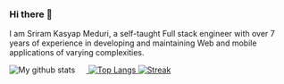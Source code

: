 ### Hi there 👋

I am Sriram Kasyap Meduri, a self-taught Full stack engineer with over 7 years of experience in developing and maintaining Web and mobile applications of varying complexities.

<a href="https://github.com/sriramkasyap" >
  <img alt="My github stats" src="https://github-readme-stats.vercel.app/api?username=sriramkasyap&theme=dark&include_all_commits=true&count_private=true&hide=issues&show_icons=true&custom_title=Stats" style="padding-right:20px;display: inline-block;"/>
</a>

<a href="https://github.com/sriramkasyap">
  <img alt="Top Langs" src="https://github-readme-stats.vercel.app/api/top-langs/?username=sriramkasyap&show_icons=true&theme=dark&hide=css,scss,less,java,hack,html,dart&layout=compact&langs_count=6"/>
</a>
<a href="https://github.com/sriramkasyap">
  <img alt="Streak" src="  https://github-readme-streak-stats.herokuapp.com/?user=sriramkasyap&theme=dark&hide_border=false"/>
</a>


